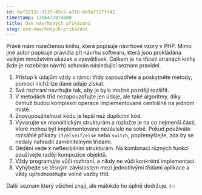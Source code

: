 ```yaml
---
id: 6ef2212c-312f-45c5-a31b-bb9a7327ff42
timestamp: 1356472874000
title: Osm návrhových přikázání
slug: osm-navrhovych-prikazani
---
```

Právě mám rozečtenou knihu, která popisuje návrhové vzory v PHP. Mimo jiné autor popisuje pravidla při návrhu softwaru, která jsou prokládána velkým množstvím ukázek a vysvětlivek. Celkem je na třiceti stranách knihy (kde je rozebírán návrh) schován následující seznam pravidel.

1. Přístup k údajům vždy v rámci třídy zapouzdřete a poskytněte metody, pomocí nichž lze dané údaje získat.
2. Svá rozhraní navrhujte tak, aby je bylo možné později rozšířit.
3. V metodách tříd nezapouzdřujte jen údaje, ale také algoritmy, díky čemuž budou komplexní operace implementované centrálně na jednom místě.
4. Znovupoužitelnost kódu je lepší než duplicitní kód.
5. Vyvarujte se monolitickým strukturám a rozložte je na co nejmenší části, které mohou být implementované nezávisle na sobě. Pokud používáte rozsáhlé příkazy <code>if/elseif/else</code> nebo <code>switch</code>, popřemýšlejte, zda by se nedaly nahradit zaměnitelnými třídami.
6. Dědění vede k neflexibilním strukturám. Na kombinaci různých funkcí používejte raději kompozice objektů.
7. Vždy programujte vůči rozhraní, a nikdy ne vůči konkrétní implementaci.
8. Vyhýbejte se těsným závislostem mezi jednotlivými třídami aplikace a vždy upřednostňujte volné vazby tříd.

Další seznam který všichni znají, ale málokdo ho úplně dodržuje. (-: